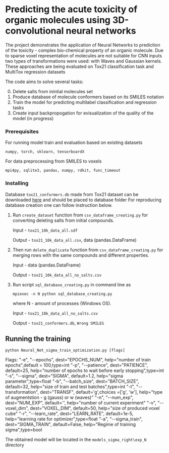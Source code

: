 # Predicting the acute toxicity of organic molecules using 3D-convolutional neural networks

The project demonstrates the application of Neural Networks to prediction of the toxicity - complex bio-chemical property of an organic molecule. Due
to sparse voxel representation of molecules are not suitable for CNN inputs two types of transformations were used: with Waves and Gaussian
kernels. These approaches are being evaluated on Tox21 classification task and MultiTox regression datasets

The code aims to solve several tasks:

0.  Delete salts from inintial molecules set
1.  Produce database of molecule conformers based on its SMILES notation
2.  Train the model for predicting multilabel classification and regression tasks
3.  Create input backpropogation for evisualization of the quality of the model (in progress)

### Prerequisites

For running model train and evaluation based on existing datasets
```
numpy, torch, sklearn, tensorboardX 
```

For data preprocessing from SMILES to voxels
```
mpi4py, sqlite3, pandas, numpy, rdkit, func_timeout
```

### Installing

Database `tox21_conformers.db` made from Tox21 dataset can be downloaded [here](https://drive.google.com/drive/folders/1DmUrLd-ew3P_aLzL6hjonV-LW8mI4Zvq?usp=sharing) and should be placed to database folder
For reproducing database creation one can follow instruction below.

1.  Run `create_dataset` function from  `csv_dataframe_creating.py` for converting deleting salts from initial compounds. 	

    Input - `tox21_10k_data_all.sdf`	

    Output - `tox21_10k_data_all.csv`, data (pandas.DataFrame)	

2.  Then run `delete_duplicate` function from  `csv_dataframe_creating.py` for merging rows with the same compounds and different properties.	

    Input - data (pandas.DataFrame)	

    Output - `tox21_10k_data_all_no_salts.csv`	

3.  Run script `sql_database_creating.py` in command line as
    ```
    mpiexec -n N python sql_database_creating.py
    ```

    where N - amount of processes (Windows OS).	

    Input - `tox21_10k_data_all_no_salts.csv`	

    Output - `tox21_conformers.db`, `Wrong SMILES`	


## Running the training

```
python Neural_Net_sigma_train_optimization.py [flags]
```

Flags:
"-e", "--epochs", dest="EPOCHS_NUM",
                    help="number of train epochs",default = 100,type=int
"-p", "--patience",
                    dest="PATIENCE", default=25,
                    help="number of epochs to wait before early stopping",type=int
"-s", "--sigma",
                    dest="SIGMA", default=1.2,
                    help="sigma parameter",type=float
"-b", "--batch_size",
                    dest="BATCH_SIZE", default=32,
                    help="size of train and test batches",type=int
"-t", "--transformation",
                    dest="TRANSF", default='g',choices =['g', 'w'],
                    help="type of augmentstion - g (gauss) or w (waves)"
"-n", "--num_exp",
                    dest="NUM_EXP", default='',
                    help="number of current experiment"
"-v", "--voxel_dim",
                    dest="VOXEL_DIM", default=50,
                    help="size of produced voxel cube"
"-r", "--learn_rate",
                    dest="LEARN_RATE", default=1e-5,
                    help="learning rate for optimizer",type=float
"-a", "--sigma_train",
                    dest="SIGMA_TRAIN", default=False,
                    help="Regime of training sigma",type=bool
                    
                    
 The obtained model will be located in the `models_sigma_right\exp_N` directory
